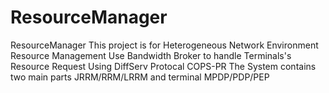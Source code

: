# ResourceManager
ResourceManager
This project is for Heterogeneous Network Environment Resource Management
Use Bandwidth Broker to handle Terminals's Resource Request
Using DiffServ Protocal COPS-PR
The System contains two main parts
JRRM/RRM/LRRM and terminal
MPDP/PDP/PEP
